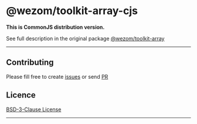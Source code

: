 # @wezom/toolkit-array-cjs

**This is CommonJS distribution version.**

See full description in the original package [@wezom/toolkit-array](https://github.com/WezomCompany/toolkits/blob/main/packages/array/README.md#readme)

---

## Contributing

Please fill free to create [issues](https://github.com/WezomCompany/toolkits/issues) or send [PR](https://github.com/WezomCompany/toolkits/pulls)

## Licence

[BSD-3-Clause License](https://github.com/WezomCompany/toolkits/blob/master/LICENSE)

---
